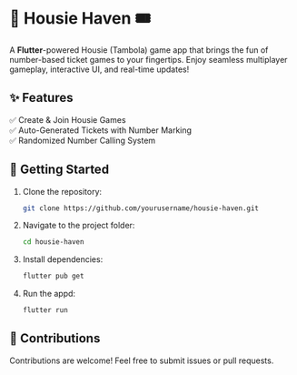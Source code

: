 # 🎉 Housie Haven 🎟️  

A **Flutter**-powered Housie (Tambola) game app that brings the fun of number-based ticket games to your fingertips. Enjoy seamless multiplayer gameplay, interactive UI, and real-time updates!  

## ✨ Features  
✅ Create & Join Housie Games  
✅ Auto-Generated Tickets with Number Marking  
✅ Randomized Number Calling System

## 🚀 Getting Started  
1. Clone the repository:  
   ```bash
   git clone https://github.com/yourusername/housie-haven.git
2. Navigate to the project folder:  
   ```bash
   cd housie-haven
3. Install dependencies:  
   ```bash
   flutter pub get
4. Run the appd:  
   ```bash
   flutter run

## 🤝 Contributions
Contributions are welcome! Feel free to submit issues or pull requests.
